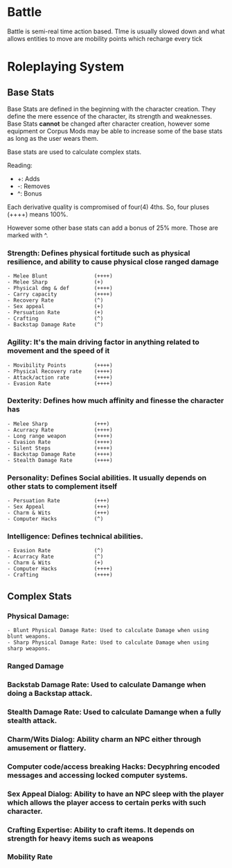 # Battle

Battle is semi-real time action based. TIme is usually slowed down and what allows entities to move are mobility points which recharge every tick

# Roleplaying System
 
## Base Stats

Base Stats are defined in the beginning with the character creation. They define the mere essence of the character, its strength and weaknesses. Base Stats **cannot** be changed after character creation, however some equipment or Corpus Mods may be able to increase some of the base stats as long as the user wears them.

Base stats are used to calculate complex stats.

Reading:
- +: Adds
- -: Removes
- ^: Bonus

Each derivative quality is compromised of four(4) 4ths. So, four pluses (++++) means 100%.

However some other base stats can add a bonus of 25% more. Those are marked with ^.

### Strength: Defines physical fortitude such as physical resilience, and ability to cause physical close ranged damage
    - Melee Blunt               (++++)
    - Melee Sharp               (+)
    - Physical dmg & def        (++++)
    - Carry capacity            (++++)
    - Recovery Rate             (^)
    - Sex appeal                (+)
    - Persuation Rate           (+)
    - Crafting                  (^)
    - Backstap Damage Rate      (^)

### Agility: It's the main driving factor in anything related to movement and the speed of it
    - Movibility Points         (++++)
    - Physical Recovery rate    (++++)
    - Attack/action rate        (++++)
    - Evasion Rate              (++++)

### Dexterity: Defines how much affinity and finesse the character has
    - Melee Sharp               (+++)
    - Acurracy Rate             (++++)
    - Long range weapon         (++++)
    - Evasion Rate              (++++)
    - Silent Steps              (++++)
    - Backstap Damage Rate      (++++)
    - Stealth Damage Rate       (++++)

### Personality: Defines Social abilities. It usually depends on other stats to complement itself
    - Persuation Rate           (+++)
    - Sex Appeal                (+++)
    - Charm & Wits              (+++)
    - Computer Hacks            (^)

### Intelligence: Defines technical abilities.
    - Evasion Rate              (^)
    - Acurracy Rate             (^)
    - Charm & Wits              (+)
    - Computer Hacks            (++++)
    - Crafting                  (++++)

## Complex Stats

### Physical Damage:
    - Blunt Physical Damage Rate: Used to calculate Damage when using blunt weapons.
    - Sharp Physical Damage Rate: Used to calculate Damage when using sharp weapons.
### Ranged Damage
    



### Backstab Damage Rate: Used to calculate Damange when doing a Backstap attack.
### Stealth Damage Rate: Used to calculate Damange when a fully stealth attack.
### Charm/Wits Dialog: Ability charm an NPC either through amusement or flattery.
### Computer code/access breaking Hacks: Decyphring encoded messages and accessing locked computer systems.
### Sex Appeal Dialog: Ability to have an NPC sleep with the player which allows the player access to certain perks with such character.
### Crafting Expertise: Ability to craft items. It depends on strength for heavy items such as weapons
### Mobility Rate


 